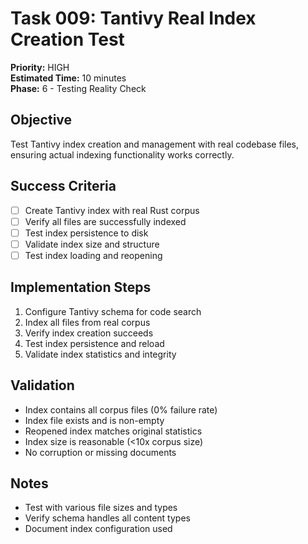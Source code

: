 # Task 009: Tantivy Real Index Creation Test
**Priority:** HIGH  
**Estimated Time:** 10 minutes  
**Phase:** 6 - Testing Reality Check  

## Objective
Test Tantivy index creation and management with real codebase files, ensuring actual indexing functionality works correctly.

## Success Criteria
- [ ] Create Tantivy index with real Rust corpus
- [ ] Verify all files are successfully indexed
- [ ] Test index persistence to disk
- [ ] Validate index size and structure
- [ ] Test index loading and reopening

## Implementation Steps
1. Configure Tantivy schema for code search
2. Index all files from real corpus
3. Verify index creation succeeds
4. Test index persistence and reload
5. Validate index statistics and integrity

## Validation
- Index contains all corpus files (0% failure rate)
- Index file exists and is non-empty
- Reopened index matches original statistics
- Index size is reasonable (<10x corpus size)
- No corruption or missing documents

## Notes
- Test with various file sizes and types
- Verify schema handles all content types
- Document index configuration used